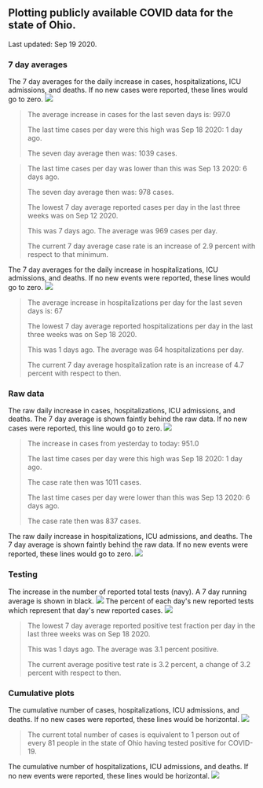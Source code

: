 ## Plotting publicly available COVID data for the state of Ohio. 

Last updated: Sep 19 2020. 

### 7 day averages
The 7 day averages for the daily increase in cases, hospitalizations, ICU admissions, and deaths. If no new cases were reported, these lines would go to zero.
![](7dayaverage_cases.png)

>The average increase in cases for the last seven days is: 997.0
>
>The last time cases per day were this high was Sep 18 2020: 1 day ago.
>
>The seven day average then was: 1039 cases.

>
>The last time cases per day was lower than this was Sep 13 2020: 6 days ago.
>
>The seven day average then was: 978 cases.
>
>The lowest 7 day average reported cases per day in the last three weeks was on Sep 12 2020.
>
>This was 7 days ago. The average was 969 cases per day.
>
>The current 7 day average case rate is an increase of 2.9 percent with respect to that minimum.

The 7 day averages for the daily increase in hospitalizations, ICU admissions, and deaths. If no new events were reported, these lines would go to zero.
![](7dayaverage_hospital.png)

>The average increase in hospitalizations per day for the last seven days is: 67
>
>The lowest 7 day average reported hospitalizations per day in the last three weeks was on Sep 18 2020.
>
>This was 1 days ago. The average was 64 hospitalizations per day.
>
>The current 7 day average hospitalization rate is an increase of 4.7 percent with respect to then.

### Raw data
The raw daily increase in cases, hospitalizations, ICU admissions, and deaths. The 7 day average is shown faintly behind the raw data. If no new cases were reported, this line would go to zero.
![](DailyCases.png)

>The increase in cases from yesterday to today: 951.0 
>
>The last time cases per day were this high was Sep 18 2020: 1 day ago. 
>
>The case rate then was 1011 cases.
>
>The last time cases per day were lower than this was Sep 13 2020: 6 days ago. 
>
>The case rate then was 837 cases.

The raw daily increase in hospitalizations, ICU admissions, and deaths. The 7 day average is shown faintly behind the raw data. If no new events were reported, these lines would go to zero.
![](DailyHospitalizations.png)

### Testing

The increase in the number of reported total tests (navy). A 7 day running average is shown in black.
![](DailyTests.png)
The percent of each day's new reported tests which represent that day's new reported cases.
![](percentpositive_tests.png)

>The lowest 7 day average reported positive test fraction per day in the last three weeks was on Sep 18 2020.
>
>This was 1 days ago. The average was 3.1 percent positive. 
>
>The current average positive test rate is 3.2 percent, a change of 3.2 percent with respect to then. 

### Cumulative plots
The cumulative number of cases, hospitalizations, ICU admissions, and deaths. If no new cases were reported, these lines would be horizontal.
![](Cases.png)

>The current total number of cases is equivalent to 1 person out of every 81 people in the state of Ohio having tested positive for COVID-19.

The cumulative number of hospitalizations, ICU admissions, and deaths. If no new events were reported, these lines would be horizontal.
![](Hospitalizations.png)
